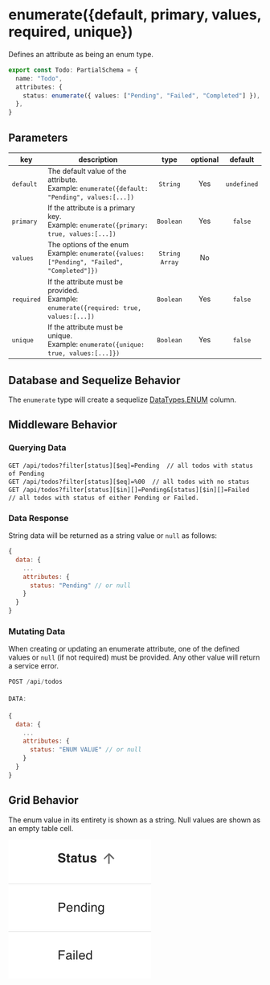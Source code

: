 # enumerate({default, primary, values, required, unique})

Defines an attribute as being an enum type.

```ts
export const Todo: PartialSchema = {
  name: "Todo",
  attributes: {
    status: enumerate({ values: ["Pending", "Failed", "Completed"] }),
  },
}
```

## Parameters

| key        | description                                                                                       |      type      | optional |   default   |
| ---------- | ------------------------------------------------------------------------------------------------- | :------------: | :------: | :---------: |
| `default`  | The default value of the attribute. <br/> Example: `enumerate({default: "Pending", values:[...])` |    `String`    |   Yes    | `undefined` |
| `primary`  | If the attribute is a primary key. <br/> Example: `enumerate({primary: true, values:[...])`       |   `Boolean`    |   Yes    |   `false`   |
| `values`   | The options of the enum <br/> Example: `enumerate({values: ["Pending", "Failed", "Completed"]})`  | `String Array` |    No    |             |
| `required` | If the attribute must be provided. <br/> Example: `enumerate({required: true, values:[...])`      |   `Boolean`    |   Yes    |   `false`   |
| `unique`   | If the attribute must be unique. <br/> Example: `enumerate({unique: true, values:[...]})`         |   `Boolean`    |   Yes    |   `false`   |

## Database and Sequelize Behavior

The `enumerate` type will create a sequelize [DataTypes.ENUM](https://sequelize.org/docs/v6/other-topics/other-data-types/#enums) column.

## Middleware Behavior

### Querying Data

```
GET /api/todos?filter[status][$eq]=Pending  // all todos with status of Pending
GET /api/todos?filter[status][$eq]=%00  // all todos with no status
GET /api/todos?filter[status][$in][]=Pending&[status][$in][]=Failed  // all todos with status of either Pending or Failed.
```

### Data Response

String data will be returned as a string value or `null` as follows:

```js
{
  data: {
    ...
    attributes: {
      status: "Pending" // or null
    }
  }
}
```

### Mutating Data

When creating or updating an enumerate attribute, one of the defined values or `null` (if not required) must be provided. Any other value will return a service error.

```js
POST /api/todos

DATA:

{
  data: {
    ...
    attributes: {
      status: "ENUM VALUE" // or null
    }
  }
}
```

## Grid Behavior

The enum value in its entirety is shown as a string. Null values are shown as an empty table cell.

![enumColumn](../../attachments/enum-grid.png)

